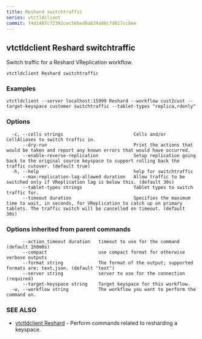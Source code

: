 ```yaml
---
title: Reshard switchtraffic
series: vtctldclient
commit: f4d1487c72392cec566ed9ab39a00c7d027cc8ee
---
```

## vtctldclient Reshard switchtraffic

Switch traffic for a Reshard VReplication workflow.

```
vtctldclient Reshard switchtraffic
```

### Examples

```
vtctldclient --server localhost:15999 Reshard --workflow cust2cust --target-keyspace customer switchtraffic --tablet-types "replica,rdonly"
```

### Options

```
  -c, --cells strings                          Cells and/or CellAliases to switch traffic in.
      --dry-run                                Print the actions that would be taken and report any known errors that would have occurred.
      --enable-reverse-replication             Setup replication going back to the original source keyspace to support rolling back the traffic cutover. (default true)
  -h, --help                                   help for switchtraffic
      --max-replication-lag-allowed duration   Allow traffic to be switched only if VReplication lag is below this. (default 30s)
      --tablet-types strings                   Tablet types to switch traffic for.
      --timeout duration                       Specifies the maximum time to wait, in seconds, for VReplication to catch up on primary tablets. The traffic switch will be cancelled on timeout. (default 30s)
```

### Options inherited from parent commands

```
      --action_timeout duration   timeout to use for the command (default 1h0m0s)
      --compact                   use compact format for otherwise verbose outputs
      --format string             The format of the output; supported formats are: text,json. (default "text")
      --server string             server to use for the connection (required)
      --target-keyspace string    Target keyspace for this workflow.
  -w, --workflow string           The workflow you want to perform the command on.
```

### SEE ALSO

* [vtctldclient Reshard](./vtctldclient_reshard/)	 - Perform commands related to resharding a keyspace.

